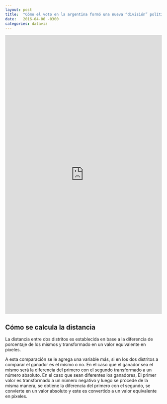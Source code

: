 ```yaml
---
layout: post
title:  "Cómo el voto en la argentina formó una nueva “división” política"
date:   2016-04-06 -0300
categories: dataviz
---
```


<iframe id="_app" frameborder="0" width="100%" height="900" scrolling="no" src="http://especiales.lanacion.com.ar/multimedia/proyectos/15/elecciones/eleccione_2015_arg_ballo_explosion/"></iframe>

## Cómo se calcula la distancia

La distancia entre dos distritos es establecida en base a la diferencia de porcentaje de los mismos y transformado en un valor equivalente en pixeles.

A esta comparación se le agrega una variable más, si en los dos distritos a comparar el ganador es el mismo o no. En el caso que el ganador sea el mismo será la diferencia del primero con el segundo transformado a un número absoluto. En el caso que sean diferentes los ganadores, El primer valor es transformado a un número negativo y luego se procede de la misma manera, se obtiene la diferencia del primero con el segundo, se convierte en un valor absoluto y este es convertido a un valor equivalente en pixeles.

